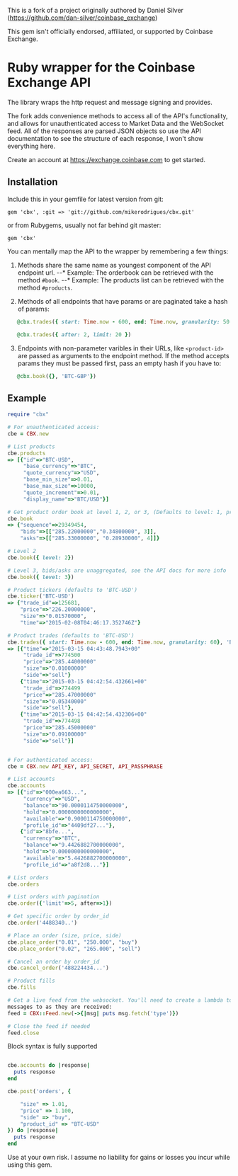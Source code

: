 This is a fork of a project originally authored by Daniel Silver
(https://github.com/dan-silver/coinbase_exchange)

This gem isn't officially endorsed, affiliated, or supported by Coinbase
Exchange.

# Ruby wrapper for the Coinbase Exchange API

The library wraps the http request and message signing and provides.

The fork adds convenience methods to access all of the API's functionality, and
allows for unauthenticated access to Market Data and the WebSocket feed. All of
the responses are parsed JSON objects so use the API documentation to see the
structure of each response, I won't show everything here.

Create an account at https://exchange.coinbase.com to get started.

## Installation

Include this in your gemfile for latest version from git:

```gem 'cbx', :git => 'git://github.com/mikerodrigues/cbx.git'```

or from Rubygems, usually not far behind git master:

```gem 'cbx'```

You can mentally map the API to the wrapper by remembering a few things:

1. Methods share the same name as youngest component of the API endpoint url.
--* Example: The orderbook can be retrieved with the method `#book`.
--* Example: The products list can be retrieved with the method `#products`.

2. Methods of all endpoints that have params or are paginated take a hash of params:
```ruby
   @cbx.trades({ start: Time.now - 600, end: Time.now, granularity: 50 })
```
```ruby
   @cbx.trades({ after: 2, limit: 20 })
``` 

3. Endpoints with non-parameter varibles in their URLs, like `<product-id>` are
   passed as arguments to the endpoint method. If the method accepts params they
   must be passed first, pass an empty hash if you have to:
```ruby
   @cbx.book({}, 'BTC-GBP'})
```  

## Example
```ruby
require "cbx"

# For unauthenticated access:
cbe = CBX.new

# List products
cbe.products
=> [{"id"=>"BTC-USD",
     "base_currency"=>"BTC",
     "quote_currency"=>"USD",
     "base_min_size"=>0.01,
     "base_max_size"=>10000,
     "quote_increment"=>0.01,
     "display_name"=>"BTC/USD"}]

# Get product order book at level 1, 2, or 3, (Defaults to level: 1, product_id "BTC-USD")
cbe.book
=> {"sequence"=>29349454,
    "bids"=>[["285.22000000","0.34800000", 3]], 
    "asks"=>[["285.33000000", "0.28930000", 4]]}

# Level 2
cbe.book({ level: 2})

# Level 3, bids/asks are unaggregated, see the API docs for more info
cbe.book({ level: 3})

# Product tickers (defaults to 'BTC-USD')
cbe.ticker('BTC-USD')
=> {"trade_id"=>125681,
    "price"=>"226.20000000",
    "size"=>"0.01570000", 
    "time"=>"2015-02-08T04:46:17.352746Z"}

# Product trades (defaults to 'BTC-USD')
cbe.trades({ start: Time.now - 600, end: Time.now, granularity: 60}, 'BTC-USD')
=> [{"time"=>"2015-03-15 04:43:48.7943+00"
     "trade_id"=>774500
     "price"=>"285.44000000"
     "size"=>"0.01000000"
     "side"=>"sell"}
    {"time"=>"2015-03-15 04:42:54.432661+00"
     "trade_id"=>774499
     "price"=>"285.47000000"
     "size"=>"0.05340000"
     "side"=>"sell"},
    {"time"=>"2015-03-15 04:42:54.432306+00"
     "trade_id"=>774498
     "price"=>"285.45000000"
     "size"=>"0.09100000"
     "side"=>"sell"}]


# For authenticated access:
cbe = CBX.new API_KEY, API_SECRET, API_PASSPHRASE

# List accounts
cbe.accounts
=> [{"id"=>"000ea663...",
     "currency"=>"USD",
     "balance"=>"90.0000114750000000",
     "hold"=>"0.0000000000000000",
     "available"=>"0.9000114750000000",
     "profile_id"=>"4409df27..."},
    {"id"=>"8bfe...",
     "currency"=>"BTC",
     "balance"=>"9.4426882700000000",
     "hold"=>"0.0000000000000000",
     "available"=>"5.4426882700000000",
     "profile_id"=>"a8f2d8..."}] 

# List orders
cbe.orders

# List orders with pagination
cbe.order({'limit'=>5, after=>1})

# Get specific order by order_id
cbe.order('4488340..')

# Place an order (size, price, side)
cbe.place_order("0.01", "250.000", "buy")
cbe.place_order("0.02", "265.000", "sell")

# Cancel an order by order_id
cbe.cancel_order('488224434...')

# Product fills
cbe.fills

# Get a live feed from the websocket. You'll need to create a lambda to pass
messages to as they are received:
feed = CBX::Feed.new(->{|msg| puts msg.fetch('type')})

# Close the feed if needed
feed.close


```

Block syntax is fully supported

```ruby

cbe.accounts do |response|
  puts response
end

cbe.post('orders', {

    "size" => 1.01,
    "price" => 1.100,
    "side" => "buy",
    "product_id" => "BTC-USD"
}) do |response|
  puts response
end

```

Use at your own risk. I assume no liability for gains or losses you incur while using this gem.
